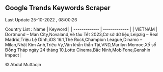 

## Google Trends Keywords Scraper 
 
Last Update 25-10-2022 , 08:00:26

Country List :
 Name  | Keyword |
| ------------- | ------------- |
| VIETNAM | Dortmund – Man City,Novaland,Vé tàu Tết 2023,Cơ sở dữ liệu,Leipzig – Real Madrid,Triệu Lệ Dĩnh,iOS 16.1,The Rock,Champion League,Dinamo – Milan,Nhật Kim Anh,Triệu Vy,Văn khấn thần Tài,VND,Marilyn Monroe,Xổ số Đồng Tháp ngày 24 tháng 10,Lotte Cinema,Bắc Ninh,MobiFone,Genshin Impact |



© Abdul Muttaqin 
